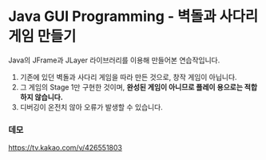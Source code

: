 # Java GUI Programming - 벽돌과 사다리 게임 만들기

Java의 JFrame과 JLayer 라이브러리를 이용해 만들어본 연습작입니다.

1. 기존에 있던 벽돌과 사다리 게임을 따라 만든 것으로, 창작 게임이 아닙니다.
2. 그 게임의 Stage 1만 구현한 것이며, **완성된 게임이 아니므로 플레이 용으로는 적합하지 않습니다.**
3. 디버깅이 온전치 않아 오류가 발생할 수 있습니다.

### 데모
https://tv.kakao.com/v/426551803
